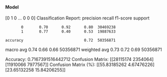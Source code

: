 #### Model
[0 1 0 ... 0 0 0]
Classification Report:
              precision    recall  f1-score   support

           0       0.70      0.92      0.80  30469238
           1       0.77      0.40      0.53  19887633

    accuracy                           0.72  50356871
   macro avg       0.74      0.66      0.66  50356871
weighted avg       0.73      0.72      0.69  50356871

Accuracy: 0.7167391516442712
Confusion Matrix:
[[28115174  2354064]
 [11910066  7977567]]
Confusion Matrix (%):
[[55.83185262  4.67476226]
 [23.65132258 15.84206255]]
